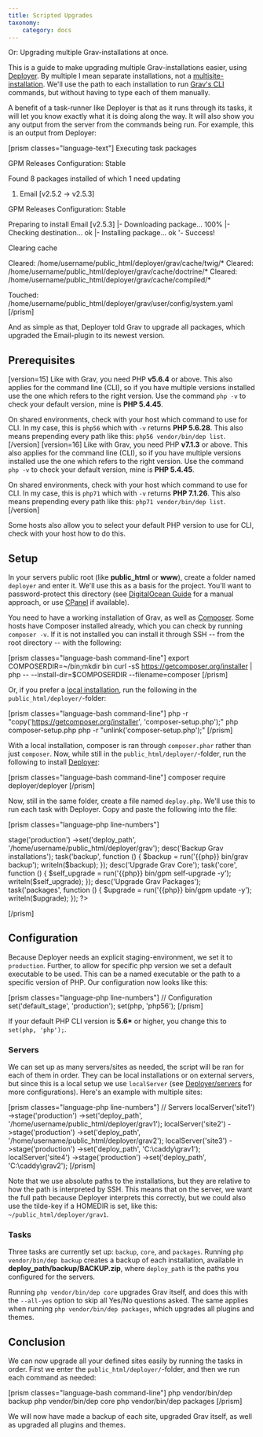 ```yaml
---
title: Scripted Upgrades
taxonomy:
    category: docs
---
```


Or: Upgrading multiple Grav-installations at once.

This is a guide to make upgrading multiple Grav-installations easier, using [Deployer](https://deployer.org/). By multiple I mean separate installations, not a [multisite-installation](/advanced/multisite-setup). We'll use the path to each installation to run [Grav's CLI](/cli-console/grav-cli) commands, but without having to type each of them manually.

A benefit of a task-runner like Deployer is that as it runs through its tasks, it will let you know exactly what it is doing along the way. It will also show you any output from the server from the commands being run. For example, this is an output from Deployer:

[prism classes="language-text"]
Executing task packages

GPM Releases Configuration: Stable

Found 8 packages installed of which 1 need updating

01. Email           [v2.5.2 -> v2.5.3]

GPM Releases Configuration: Stable

Preparing to install Email [v2.5.3]
  |- Downloading package...   100%
  |- Checking destination...  ok
  |- Installing package...    ok
  '- Success!

Clearing cache

Cleared:  /home/username/public_html/deployer/grav/cache/twig/*
Cleared:  /home/username/public_html/deployer/grav/cache/doctrine/*
Cleared:  /home/username/public_html/deployer/grav/cache/compiled/*

Touched: /home/username/public_html/deployer/grav/user/config/system.yaml
[/prism]

And as simple as that, Deployer told Grav to upgrade all packages, which upgraded the Email-plugin to its newest version.

## Prerequisites

[version=15]
Like with Grav, you need PHP **v5.6.4** or above. This also applies for the command line (CLI), so if you have multiple versions installed use the one which refers to the right version. Use the command `php -v` to check your default version, mine is **PHP 5.4.45**.

On shared environments, check with your host which command to use for CLI. In my case, this is `php56` which with `-v` returns **PHP 5.6.28**. This also means prepending every path like this: `php56 vendor/bin/dep list`.
[/version]
[version=16]
Like with Grav, you need PHP **v7.1.3** or above. This also applies for the command line (CLI), so if you have multiple versions installed use the one which refers to the right version. Use the command `php -v` to check your default version, mine is **PHP 5.4.45**.

On shared environments, check with your host which command to use for CLI. In my case, this is `php71` which with `-v` returns **PHP 7.1.26**. This also means prepending every path like this: `php71 vendor/bin/dep list`.
[/version]

Some hosts also allow you to select your default PHP version to use for CLI, check with your host how to do this.

## Setup

In your servers public root (like **public_html** or **www**), create a folder named `deployer` and enter it. We'll use this as a basis for the project. You'll want to password-protect this directory (see [DigitalOcean Guide](https://www.digitalocean.com/community/tutorials/how-to-set-up-password-authentication-with-apache-on-ubuntu-14-04) for a manual approach, or use [CPanel](https://www.siteground.com/tutorials/cpanel/pass_protected_directories.htm) if available).

You need to have a working installation of Grav, as well as [Composer](https://getcomposer.org/). Some hosts have Composer installed already, which you can check by running `composer -v`. If it is not installed you can install it through SSH -- from the root directory -- with the following:

[prism classes="language-bash command-line"]
export COMPOSERDIR=~/bin;mkdir bin
curl -sS https://getcomposer.org/installer | php -- --install-dir=$COMPOSERDIR --filename=composer
[/prism]

Or, if you prefer a [local installation](https://getcomposer.org/download/), run the following in the `public_html/deployer/`-folder:

[prism classes="language-bash command-line"]
php -r "copy('https://getcomposer.org/installer', 'composer-setup.php');"
php composer-setup.php
php -r "unlink('composer-setup.php');"
[/prism]

With a local installation, composer is ran through `composer.phar` rather than just `composer`. Now, while still in the `public_html/deployer/`-folder, run the following to install [Deployer](https://deployer.org/docs/installation):

[prism classes="language-bash command-line"]
composer require deployer/deployer
[/prism]

Now, still in the same folder, create a file named `deploy.php`. We'll use this to run each task with Deployer. Copy and paste the following into the file:

[prism classes="language-php line-numbers"]
<?php
namespace Deployer;
require 'vendor/autoload.php';

// Configuration
set('default_stage', 'production');
set(php, 'php56');

// Servers
localServer('site1')
	->stage('production')
	->set('deploy_path', '/home/username/public_html/deployer/grav');

desc('Backup Grav installations');
task('backup', function () {
	$backup = run('{{php}} bin/grav backup');
	writeln($backup);
});
desc('Upgrade Grav Core');
task('core', function () {
	$self_upgrade = run('{{php}} bin/gpm self-upgrade -y');
	writeln($self_upgrade);
});
desc('Upgrade Grav Packages');
task('packages', function () {
	$upgrade = run('{{php}} bin/gpm update -y');
	writeln($upgrade);
});
?>
[/prism]

## Configuration

Because Deployer needs an explicit staging-environment, we set it to `production`. Further, to allow for specific php version we set a default executable to be used. This can be a named executable or the path to a specific version of PHP. Our configuration now looks like this:

[prism classes="language-php line-numbers"]
// Configuration
set('default_stage', 'production');
set(php, 'php56');
[/prism]

If your default PHP CLI version is **5.6\*** or higher, you change this to `set(php, 'php');`.

### Servers

We can set up as many servers/sites as needed, the script will be ran for each of them in order. They can be local installations or on external servers, but since this is a local setup we use `localServer` (see [Deployer/servers](https://https://deployer.org/docs/hosts.html) for more configurations). Here's an example with multiple sites:

[prism classes="language-php line-numbers"]
// Servers
localServer('site1')
	->stage('production')
	->set('deploy_path', '/home/username/public_html/deployer/grav1');
localServer('site2')
	->stage('production')
	->set('deploy_path', '/home/username/public_html/deployer/grav2');
localServer('site3')
	->stage('production')
	->set('deploy_path', 'C:\caddy\grav1');
localServer('site4')
	->stage('production')
	->set('deploy_path', 'C:\caddy\grav2');
[/prism]

Note that we use absolute paths to the installations, but they are relative to how the path is interpreted by SSH. This means that on the server, we want the full path because Deployer interprets this correctly, but we could also use the tilde-key if a HOMEDIR is set, like this: `~/public_html/deployer/grav1`.

### Tasks

Three tasks are currently set up: `backup`, `core`, and `packages`. Running `php vendor/bin/dep backup` creates a backup of each installation, available in **deploy_path/backup/BACKUP.zip**, where `deploy_path` is the paths you configured for the servers.

Running `php vendor/bin/dep core` upgrades Grav itself, and does this with the `--all-yes` option to skip all Yes/No questions asked. The same applies when running `php vendor/bin/dep packages`, which upgrades all plugins and themes.

## Conclusion

We can now upgrade all your defined sites easily by running the tasks in order. First we enter the `public_html/deployer/`-folder, and then we run each command as needed:

[prism classes="language-bash command-line"]
php vendor/bin/dep backup
php vendor/bin/dep core
php vendor/bin/dep packages
[/prism]

We will now have made a backup of each site, upgraded Grav itself, as well as upgraded all plugins and themes.
